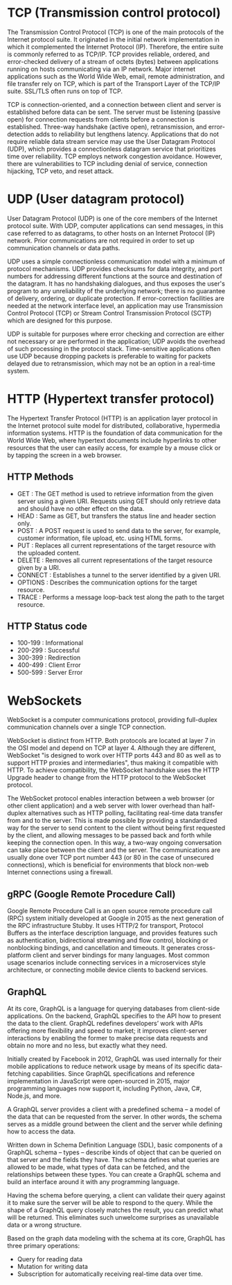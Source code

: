# TCP (Transmission control protocol)

The Transmission Control Protocol (TCP) is one of the main protocols of the Internet protocol suite. It originated in the initial network implementation in which it complemented the Internet Protocol (IP). Therefore, the entire suite is commonly referred to as TCP/IP. TCP provides reliable, ordered, and error-checked delivery of a stream of octets (bytes) between applications running on hosts communicating via an IP network. Major internet applications such as the World Wide Web, email, remote administration, and file transfer rely on TCP, which is part of the Transport Layer of the TCP/IP suite. SSL/TLS often runs on top of TCP.

TCP is connection-oriented, and a connection between client and server is established before data can be sent. The server must be listening (passive open) for connection requests from clients before a connection is established. Three-way handshake (active open), retransmission, and error-detection adds to reliability but lengthens latency. Applications that do not require reliable data stream service may use the User Datagram Protocol (UDP), which provides a connectionless datagram service that prioritizes time over reliability. TCP employs network congestion avoidance. However, there are vulnerabilities to TCP including denial of service, connection hijacking, TCP veto, and reset attack.

# UDP (User datagram protocol)

User Datagram Protocol (UDP) is one of the core members of the Internet protocol suite. With UDP, computer applications can send messages, in this case referred to as datagrams, to other hosts on an Internet Protocol (IP) network. Prior communications are not required in order to set up communication channels or data paths.

UDP uses a simple connectionless communication model with a minimum of protocol mechanisms. UDP provides checksums for data integrity, and port numbers for addressing different functions at the source and destination of the datagram. It has no handshaking dialogues, and thus exposes the user's program to any unreliability of the underlying network; there is no guarantee of delivery, ordering, or duplicate protection. If error-correction facilities are needed at the network interface level, an application may use Transmission Control Protocol (TCP) or Stream Control Transmission Protocol (SCTP) which are designed for this purpose.

UDP is suitable for purposes where error checking and correction are either not necessary or are performed in the application; UDP avoids the overhead of such processing in the protocol stack. Time-sensitive applications often use UDP because dropping packets is preferable to waiting for packets delayed due to retransmission, which may not be an option in a real-time system.

# HTTP (Hypertext transfer protocol)

The Hypertext Transfer Protocol (HTTP) is an application layer protocol in the Internet protocol suite model for distributed, collaborative, hypermedia information systems. HTTP is the foundation of data communication for the World Wide Web, where hypertext documents include hyperlinks to other resources that the user can easily access, for example by a mouse click or by tapping the screen in a web browser.

## HTTP Methods

- GET : The GET method is used to retrieve information from the given server using a given URI. Requests using GET should only retrieve data and should have no other effect on the data.
- HEAD : Same as GET, but transfers the status line and header section only.
- POST : A POST request is used to send data to the server, for example, customer information, file upload, etc. using HTML forms.
- PUT : Replaces all current representations of the target resource with the uploaded content.
- DELETE : Removes all current representations of the target resource given by a URI.
- CONNECT : Establishes a tunnel to the server identified by a given URI.
- OPTIONS : Describes the communication options for the target resource.
- TRACE : Performs a message loop-back test along the path to the target resource.

## HTTP Status code

- 100-199 : Informational
- 200-299 : Successful
- 300-399 : Redirection
- 400-499 : Client Error
- 500-599 : Server Error

# WebSockets

WebSocket is a computer communications protocol, providing full-duplex communication channels over a single TCP connection.

WebSocket is distinct from HTTP. Both protocols are located at layer 7 in the OSI model and depend on TCP at layer 4. Although they are different, WebSocket "is designed to work over HTTP ports 443 and 80 as well as to support HTTP proxies and intermediaries", thus making it compatible with HTTP. To achieve compatibility, the WebSocket handshake uses the HTTP Upgrade header to change from the HTTP protocol to the WebSocket protocol.

The WebSocket protocol enables interaction between a web browser (or other client application) and a web server with lower overhead than half-duplex alternatives such as HTTP polling, facilitating real-time data transfer from and to the server. This is made possible by providing a standardized way for the server to send content to the client without being first requested by the client, and allowing messages to be passed back and forth while keeping the connection open. In this way, a two-way ongoing conversation can take place between the client and the server. The communications are usually done over TCP port number 443 (or 80 in the case of unsecured connections), which is beneficial for environments that block non-web Internet connections using a firewall.

## gRPC (Google Remote Procedure Call)

Google Remote Procedure Call is an open source remote procedure call (RPC) system initially developed at Google in 2015 as the next generation of the RPC infrastructure Stubby. It uses HTTP/2 for transport, Protocol Buffers as the interface description language, and provides features such as authentication, bidirectional streaming and flow control, blocking or nonblocking bindings, and cancellation and timeouts. It generates cross-platform client and server bindings for many languages. Most common usage scenarios include connecting services in a microservices style architecture, or connecting mobile device clients to backend services.

## GraphQL

At its core, GraphQL is a language for querying databases from client-side applications. On the backend, GraphQL specifies to the API how to present the data to the client. GraphQL redefines developers’ work with APIs offering more flexibility and speed to market; it improves client-server interactions by enabling the former to make precise data requests and obtain no more and no less, but exactly what they need.

Initially created by Facebook in 2012, GraphQL was used internally for their mobile applications to reduce network usage by means of its specific data-fetching capabilities. Since GraphQL specifications and reference implementation in JavaScript were open-sourced in 2015, major programming languages now support it, including Python, Java, C#, Node.js, and more.

A GraphQL server provides a client with a predefined schema – a model of the data that can be requested from the server. In other words, the schema serves as a middle ground between the client and the server while defining how to access the data.

Written down in Schema Definition Language (SDL), basic components of a GraphQL schema – types – describe kinds of object that can be queried on that server and the fields they have. The schema defines what queries are allowed to be made, what types of data can be fetched, and the relationships between these types. You can create a GraphQL schema and build an interface around it with any programming language.

Having the schema before querying, a client can validate their query against it to make sure the server will be able to respond to the query. While the shape of a GraphQL query closely matches the result, you can predict what will be returned. This eliminates such unwelcome surprises as unavailable data or a wrong structure.

Based on the graph data modeling with the schema at its core, GraphQL has three primary operations:

- Query for reading data
- Mutation for writing data
- Subscription for automatically receiving real-time data over time.
